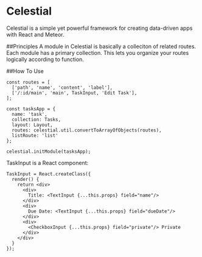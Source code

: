 # Celestial
Celestial is a simple yet powerful framework for creating data-driven apps with React and Meteor. 

##Principles
A module in Celestial is basically a colleciton of related routes. Each module has a primary collection.  This lets you organize your routes logically according to function.

##How To Use
```
const routes = [
  ['path', 'name', 'content', 'label'],
  ['/:id/main', 'main', TaskInput, 'Edit Task'],
];

const tasksApp = {
  name: 'task',
  collection: Tasks,
  layout: Layout,
  routes: celestial.util.convertToArrayOfObjects(routes),
  listRoute: 'list'
};

celestial.initModule(tasksApp);
```

TaskInput is a React component:

```
TaskInput = React.createClass({
  render() {
    return <div>
      <div>
        Title: <TextInput {...this.props} field="name"/>
      </div>
      <div>
        Due Date: <TextInput {...this.props} field="dueDate"/>
      </div>
      <div>
        <CheckboxInput {...this.props} field="private"/> Private
      </div>
    </div>
  }
});
```
